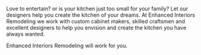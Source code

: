 Love to entertain? or is your kitchen just too small for your family? Let our designers help you create the kitchen of your dreams. At Enhanced Interiors Remodeling we work with custom cabinet makers, skilled craftsmen and excellent designers to help you envision and create the kitchen you have always wanted.

Enhanced Interiors Remodeling will work for you.